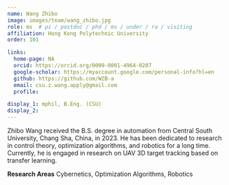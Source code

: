 ```yaml
---
name: Wang Zhibo
image: images/team/wang_zhibo.jpg
role: ms  # pi / postdoc / phd / ms / under / ra / visiting
affiliation: Hong Kong Polytechnic University
order: 101

links:
  home-page: NA
  orcid: https://orcid.org/0009-0001-4964-0207
  google-scholar: https://myaccount.google.com/personal-info?hl=en
  github: https://github.com/WZB-a
  email: csu.z.wang.apply@gmail.com
  profile: 

display_1: mphil, B.Eng. (CSU)
display_2: 
---
```


<!--  Add a short self introduction here -->
<!-- Like Research Areas -->

Zhibo Wang received the B.S. degree in automation from Central South University, Chang Sha, China, in 2023. He has been dedicated to research in control theory, optimization algorithms, and robotics for a long time. Currently, he is engaged in research on UAV 3D target tracking based on transfer learning.

**Research Areas**
Cybernetics, Optimization Algorithms, Robotics